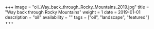 +++
image = "oil_Way_back_through_Rocky_Mountains_2019.jpg"
title = "Way back through Rocky Mountains"
weight = 1
date = 2019-01-01
description = "oil"
availability = ""
tags = ["oil", "landscape", "featured"]
+++
